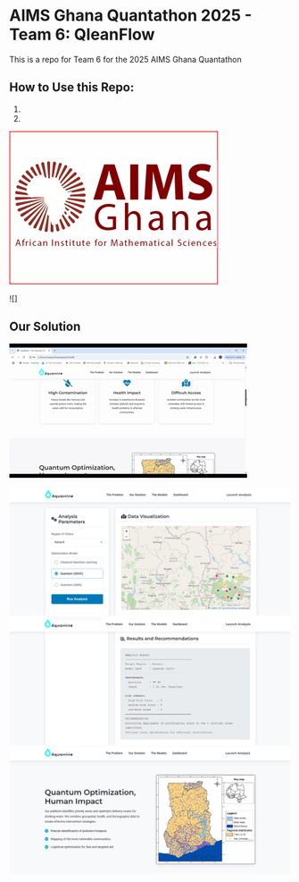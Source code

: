 # AIMS Ghana Quantathon 2025 - Team 6: QleanFlow
This is a repo for Team 6 for the 2025 AIMS Ghana Quantathon

## How to Use this Repo:
1.
2. 

![](https://github.com/MuhammadAlZafarKhan/AIMS_Ghana_Quantathon_2025_Team-6/blob/main/Aims-Ghana-Jobs-in-Ghana0.png)

![][](https://github.com/MuhammadAlZafarKhan/AIMS_Ghana_Quantathon_2025_Team-6/blob/main/QleanFlow.png)

## Our Solution
![](https://github.com/MuhammadAlZafarKhan/AIMS_Ghana_Quantathon_2025_Team-6/blob/main/Team6.gif)

![](https://github.com/MuhammadAlZafarKhan/AIMS_Ghana_Quantathon_2025_Team-6/blob/main/Dashboard%20%2B%20HTML/dashboard-screenshot1.png)
![](https://github.com/MuhammadAlZafarKhan/AIMS_Ghana_Quantathon_2025_Team-6/blob/main/Dashboard%20%2B%20HTML/dashboard-screenshot2.png)
![](https://github.com/MuhammadAlZafarKhan/AIMS_Ghana_Quantathon_2025_Team-6/blob/main/Dashboard%20%2B%20HTML/dashboard-screenshot3.png)
